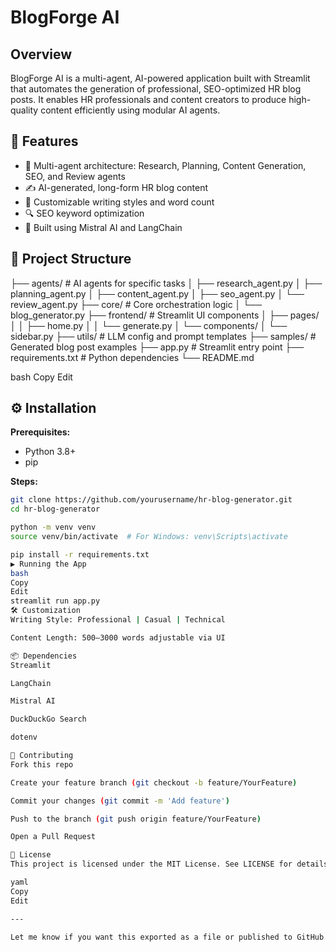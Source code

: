 # BlogForge AI

## Overview

BlogForge AI is a multi-agent, AI-powered application built with Streamlit that automates the generation of professional, SEO-optimized HR blog posts. It enables HR professionals and content creators to produce high-quality content efficiently using modular AI agents.

## 🚀 Features

- 🤖 Multi-agent architecture: Research, Planning, Content Generation, SEO, and Review agents
- ✍️ AI-generated, long-form HR blog content
- 🎯 Customizable writing styles and word count
- 🔍 SEO keyword optimization
- 🧠 Built using Mistral AI and LangChain

## 📁 Project Structure

├── agents/ # AI agents for specific tasks
│ ├── research_agent.py
│ ├── planning_agent.py
│ ├── content_agent.py
│ ├── seo_agent.py
│ └── review_agent.py
├── core/ # Core orchestration logic
│ └── blog_generator.py
├── frontend/ # Streamlit UI components
│ ├── pages/
│ │ ├── home.py
│ │ └── generate.py
│ └── components/
│ └── sidebar.py
├── utils/ # LLM config and prompt templates
├── samples/ # Generated blog post examples
├── app.py # Streamlit entry point
├── requirements.txt # Python dependencies
└── README.md

bash
Copy
Edit

## ⚙️ Installation

**Prerequisites:**  
- Python 3.8+
- pip

**Steps:**

```bash
git clone https://github.com/yourusername/hr-blog-generator.git
cd hr-blog-generator

python -m venv venv
source venv/bin/activate  # For Windows: venv\Scripts\activate

pip install -r requirements.txt
▶️ Running the App
bash
Copy
Edit
streamlit run app.py
🛠 Customization
Writing Style: Professional | Casual | Technical

Content Length: 500–3000 words adjustable via UI

📦 Dependencies
Streamlit

LangChain

Mistral AI

DuckDuckGo Search

dotenv

🤝 Contributing
Fork this repo

Create your feature branch (git checkout -b feature/YourFeature)

Commit your changes (git commit -m 'Add feature')

Push to the branch (git push origin feature/YourFeature)

Open a Pull Request

📝 License
This project is licensed under the MIT License. See LICENSE for details.

yaml
Copy
Edit

---

Let me know if you want this exported as a file or published to GitHub with tweaks.
